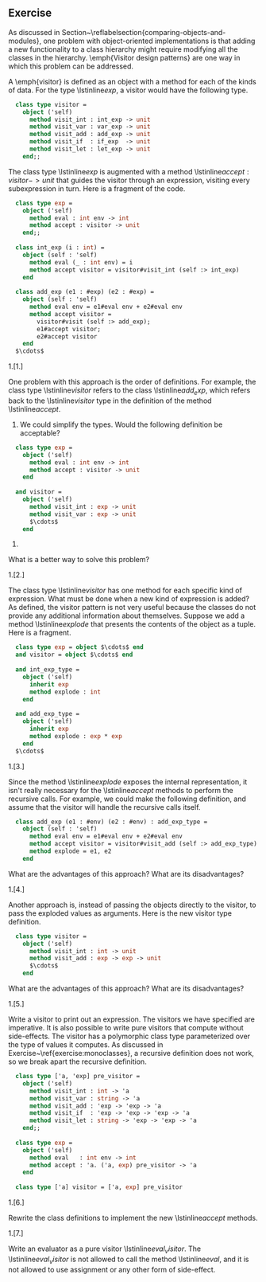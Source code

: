   
  
## Exercise
  As discussed in
  Section~\reflabelsection{comparing-objects-and-modules}, one problem
  with object-oriented implementations is that adding a new functionality
  to a class hierarchy might require modifying all the classes
  in the hierarchy.  \emph{Visitor design patterns} are one way in
  which this problem can be addressed.
  
  A \emph{visitor} is defined as an object with a method for each of the
  kinds of data.  For the type \lstinline$exp$, a visitor would have the
  following type.
  
```ocaml
  class type visitor =
    object ('self)
      method visit_int : int_exp -> unit
      method visit_var : var_exp -> unit
      method visit_add : add_exp -> unit
      method visit_if  : if_exp  -> unit
      method visit_let : let_exp -> unit
    end;;
```
  The class type \lstinline$exp$ is augmented with a
  method \lstinline$accept : visitor -> unit$ that guides the
  visitor through an expression, visiting every subexpression in turn.
  Here is a fragment of the code.
  
```ocaml
  class type exp =
    object ('self)
      method eval : int env -> int
      method accept : visitor -> unit
    end;;
  
  class int_exp (i : int) =
    object (self : 'self)
      method eval (_ : int env) = i
      method accept visitor = visitor#visit_int (self :> int_exp)
    end
  
  class add_exp (e1 : #exp) (e2 : #exp) =
    object (self : 'self)
      method eval env = e1#eval env + e2#eval env
      method accept visitor =
        visitor#visit (self :> add_exp);
        e1#accept visitor;
        e2#accept visitor
    end
  $\cdots$
```
  
1.[1.]
  
  One problem with this approach is the order of definitions.  For
  example, the class type \lstinline$visitor$ refers to the
  class \lstinline$add_exp$, which refers back to
  the \lstinline$visitor$ type in the definition of the
  method \lstinline$accept$.
  
1. We could simplify the types.  Would the following definition be acceptable?
  
```ocaml
  class type exp =
    object ('self)
      method eval : int env -> int
      method accept : visitor -> unit
    end
  
  and visitor =
    object ('self)
      method visit_int : exp -> unit
      method visit_var : exp -> unit
      $\cdots$
    end
```
  
1.
  
  What is a better way to solve this problem?
  
1.[2.]
  
  The class type \lstinline$visitor$ has one method for each specific
  kind of expression.  What must be done when a new kind of expression
  is added?
  As defined, the visitor pattern is not very useful because the classes
  do not provide any additional information about themselves.  Suppose
  we add a method \lstinline$explode$ that presents the contents
  of the object as a tuple.  Here is a fragment.
  
```ocaml
  class type exp = object $\cdots$ end
  and visitor = object $\cdots$ end
  
  and int_exp_type =
    object ('self)
      inherit exp
      method explode : int
    end
  
  and add_exp_type =
    object ('self)
      inherit exp
      method explode : exp * exp
    end
  $\cdots$
```
  
1.[3.]
  
  Since the method \lstinline$explode$ exposes the internal representation,
  it isn't really necessary for the \lstinline$accept$ methods to perform the
  recursive calls.  For example, we could make the following definition,
  and assume that the visitor will handle the recursive calls itself.
  
```ocaml
  class add_exp (e1 : #env) (e2 : #env) : add_exp_type =
    object (self : 'self)
      method eval env = e1#eval env + e2#eval env
      method accept visitor = visitor#visit_add (self :> add_exp_type)
      method explode = e1, e2
    end
```
  What are the advantages of this approach?  What are its disadvantages?
  
1.[4.]
  
  Another approach is, instead of passing the objects directly to the
  visitor, to pass the exploded values as arguments.  Here is the new visitor
  type definition.
  
```ocaml
  class type visitor =
    object ('self)
      method visit_int : int -> unit
      method visit_add : exp -> exp -> unit
      $\cdots$
    end
```
  What are the advantages of this approach?  What are its disadvantages?
  
1.[5.]
  
  Write a visitor to print out an expression.
  The visitors we have specified are imperative.  It is also possible to
  write pure visitors that compute without side-effects.  The visitor
  has a polymorphic class type parameterized over the type of values it
  computes.  As discussed in Exercise~\ref{exercise:monoclasses}, a recursive
  definition does not work, so we break apart the recursive definition.
  
```ocaml
  class type ['a, 'exp] pre_visitor =
    object ('self)
      method visit_int : int -> 'a
      method visit_var : string -> 'a
      method visit_add : 'exp -> 'exp -> 'a
      method visit_if  : 'exp -> 'exp -> 'exp -> 'a
      method visit_let : string -> 'exp -> 'exp -> 'a
    end;;
  
  class type exp =
    object ('self)
      method eval   : int env -> int
      method accept : 'a. ('a, exp) pre_visitor -> 'a
    end
  
  class type ['a] visitor = ['a, exp] pre_visitor
```
  
1.[6.]
  
  Rewrite the class definitions to implement the new \lstinline$accept$ methods.
  
1.[7.]
  
  Write an evaluator as a pure visitor \lstinline$eval_visitor$.
  The \lstinline$eval_visitor$ is not allowed to call the
  method \lstinline$eval$, and it is not allowed to use assignment or
  any other form of side-effect.
  
